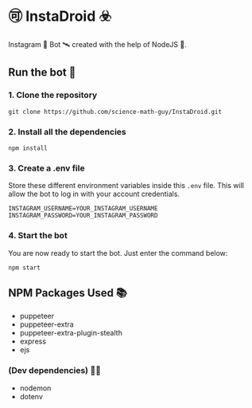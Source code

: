 # 🉑 InstaDroid ☣️

Instagram  🌌  Bot  🛰  created with the help of NodeJS 👷.

## Run the bot 🤖

### 1. Clone the repository

```git clone https://github.com/science-math-guy/InstaDroid.git```

### 2. Install all the dependencies

```npm install```

### 3. Create a .env file

Store these different environment variables inside this ```.env``` file. 
This will allow the bot to log in with your account credentials.

```
INSTAGRAM_USERNAME=YOUR_INSTAGRAM_USERNAME
INSTAGRAM_PASSWORD=YOUR_INSTAGRAM_PASSWORD
```

### 4. Start the bot

You are now ready to start the bot.
Just enter the command below:

```npm start```

## NPM Packages Used 📚

- puppeteer
- puppeteer-extra
- puppeteer-extra-plugin-stealth
- express
- ejs

### (Dev dependencies) 🧑‍💻

- nodemon
- dotenv

